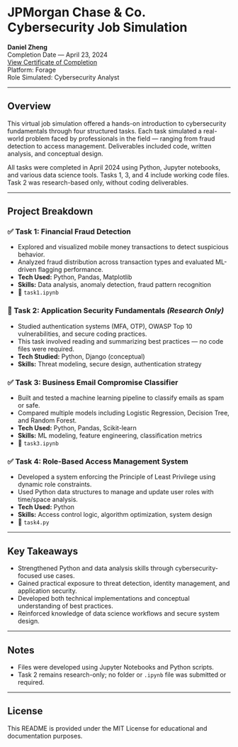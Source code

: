 # JPMorgan Chase & Co. Cybersecurity Job Simulation

**Daniel Zheng**  
Completion Date — April 23, 2024  
[View Certificate of Completion](https://forage-uploads-prod.s3.amazonaws.com/completion-certificates/J.P.%20Morgan/gWbW5qHAChqQBGWpA_JPMorgan%20Chase%20&%20Co._fbiKv5y5xLLQed9Y5_1713900518444_completion_certificate.pdf)  
Platform: Forage  
Role Simulated: Cybersecurity Analyst

---

## Overview

This virtual job simulation offered a hands-on introduction to cybersecurity fundamentals through four structured tasks. Each task simulated a real-world problem faced by professionals in the field — ranging from fraud detection to access management. Deliverables included code, written analysis, and conceptual design.

All tasks were completed in April 2024 using Python, Jupyter notebooks, and various data science tools. Tasks 1, 3, and 4 include working code files. Task 2 was research-based only, without coding deliverables.

---

## Project Breakdown

### ✅ Task 1: Financial Fraud Detection
- Explored and visualized mobile money transactions to detect suspicious behavior.
- Analyzed fraud distribution across transaction types and evaluated ML-driven flagging performance.
- **Tech Used:** Python, Pandas, Matplotlib
- **Skills:** Data analysis, anomaly detection, fraud pattern recognition  
- 📁 `task1.ipynb`

### 📘 Task 2: Application Security Fundamentals _(Research Only)_
- Studied authentication systems (MFA, OTP), OWASP Top 10 vulnerabilities, and secure coding practices.
- This task involved reading and summarizing best practices — no code files were required.
- **Tech Studied:** Python, Django (conceptual)
- **Skills:** Threat modeling, secure design, authentication strategy  

### ✅ Task 3: Business Email Compromise Classifier
- Built and tested a machine learning pipeline to classify emails as spam or safe.
- Compared multiple models including Logistic Regression, Decision Tree, and Random Forest.
- **Tech Used:** Python, Pandas, Scikit-learn
- **Skills:** ML modeling, feature engineering, classification metrics  
- 📁 `task3.ipynb`

### ✅ Task 4: Role-Based Access Management System
- Developed a system enforcing the Principle of Least Privilege using dynamic role constraints.
- Used Python data structures to manage and update user roles with time/space analysis.
- **Tech Used:** Python
- **Skills:** Access control logic, algorithm optimization, system design  
- 📄 `task4.py`

---

## Key Takeaways

- Strengthened Python and data analysis skills through cybersecurity-focused use cases.
- Gained practical exposure to threat detection, identity management, and application security.
- Developed both technical implementations and conceptual understanding of best practices.
- Reinforced knowledge of data science workflows and secure system design.

---

## Notes

- Files were developed using Jupyter Notebooks and Python scripts.
- Task 2 remains research-only; no folder or `.ipynb` file was submitted or required.

---

## License

This README is provided under the MIT License for educational and documentation purposes.

